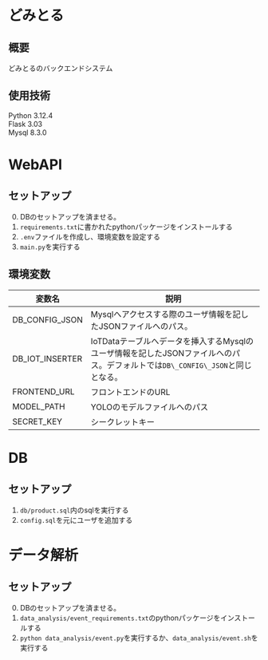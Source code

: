 # どみとる
## 概要
どみとるのバックエンドシステム

## 使用技術
Python 3.12.4  
Flask 3.03  
Mysql 8.3.0

# WebAPI
## セットアップ
0. DBのセットアップを済ませる。
1. `requirements.txt`に書かれたpythonパッケージをインストールする
2. `.env`ファイルを作成し、環境変数を設定する
3. `main.py`を実行する

## 環境変数
| 変数名 | 説明 |
| --- | --- |
| DB\_CONFIG\_JSON | Mysqlへアクセスする際のユーザ情報を記したJSONファイルへのパス。 |
| DB\_IOT\_INSERTER | IoTDataテーブルへデータを挿入するMysqlのユーザ情報を記したJSONファイルへのパス。デフォルトでは`DB\_CONFIG\_JSON`と同じとなる。 |
| FRONTEND\_URL | フロントエンドのURL |
| MODEL\_PATH | YOLOのモデルファイルへのパス |
| SECRET\_KEY | シークレットキー |

# DB
## セットアップ
1. `db/product.sql`内のsqlを実行する
2. `config.sql`を元にユーザを追加する

# データ解析
## セットアップ
0. DBのセットアップを済ませる。
1. `data_analysis/event_requirements.txt`のpythonパッケージをインストールする
2. `python data_analysis/event.py`を実行するか、`data_analysis/event.sh`を実行する
